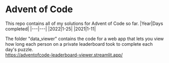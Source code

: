 # Advent of Code
This repo contains all of my solutions for Advent of Code so far.
|Year|Days completed|
|---|---|
|2022|1-25|
|2021|1-11|

The folder "data_viewer" contains the code for a web app that lets you view how long each person on a private leaderboard took to complete each day's puzzle.\
https://adventofcode-leaderboard-viewer.streamlit.app/
